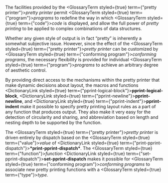  



The facilities provided by the <GlossaryTerm styled={true} term={"pretty printer"}><i>pretty printer</i></GlossaryTerm> permit <GlossaryTerm styled={true} term={"program"}><i>programs</i></GlossaryTerm> to redefine the way in which <GlossaryTerm styled={true} term={"code"}><i>code</i></GlossaryTerm> is displayed, and allow the full power of *pretty printing* to be applied to complex combinations of data structures. 



Whether any given style of output is in fact “pretty” is inherently a somewhat subjective issue. However, since the effect of the <GlossaryTerm styled={true} term={"pretty printer"}><i>pretty printer</i></GlossaryTerm> can be customized by <GlossaryTerm styled={true} term={"conforming program"}><i>conforming programs</i></GlossaryTerm>, the necessary flexibility is provided for individual <GlossaryTerm styled={true} term={"program"}><i>programs</i></GlossaryTerm> to achieve an arbitrary degree of aesthetic control. 



By providing direct access to the mechanisms within the pretty printer that make dynamic decisions about layout, the macros and functions <DictionaryLink styled={true} term={"pprint-logical-block"}><b>pprint-logical-block</b></DictionaryLink>, <DictionaryLink styled={true} term={"pprint-newline"}><b>pprint-newline</b></DictionaryLink>, and <DictionaryLink styled={true} term={"pprint-indent"}><b>pprint-indent</b></DictionaryLink> make it possible to specify pretty printing layout rules as a part of any function that produces output. They also make it very easy for the detection of circularity and sharing, and abbreviation based on length and nesting depth to be supported by the function. 



The <GlossaryTerm styled={true} term={"pretty printer"}><i>pretty printer</i></GlossaryTerm> is driven entirely by dispatch based on the <GlossaryTerm styled={true} term={"value"}><i>value</i></GlossaryTerm> of <DictionaryLink styled={true} term={"print-pprint-dispatch"}><b>\*print-pprint-dispatch\*</b></DictionaryLink>. The <GlossaryTerm styled={true} term={"function"}><i>function</i></GlossaryTerm> <DictionaryLink styled={true} term={"set-pprint-dispatch"}><b>set-pprint-dispatch</b></DictionaryLink> makes it possible for <GlossaryTerm styled={true} term={"conforming program"}><i>conforming programs</i></GlossaryTerm> to associate new pretty printing functions with a <GlossaryTerm styled={true} term={"type"}><i>type</i></GlossaryTerm>. 



